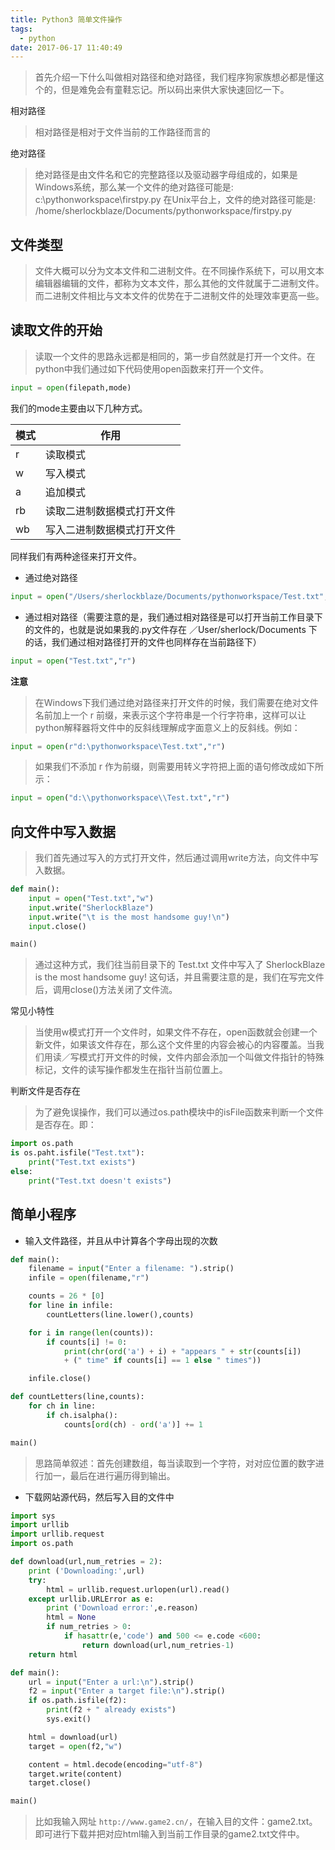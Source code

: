 ```yaml
---
title: Python3 简单文件操作
tags:
  - python
date: 2017-06-17 11:40:49
---
```


> 首先介绍一下什么叫做相对路径和绝对路径，我们程序狗家族想必都是懂这个的，但是难免会有童鞋忘记。所以码出来供大家快速回忆一下。

相对路径

> 相对路径是相对于文件当前的工作路径而言的

绝对路径

> 绝对路径是由文件名和它的完整路径以及驱动器字母组成的，如果是Windows系统，那么某一个文件的绝对路径可能是:
c:\pythonworkspace\firstpy.py
在Unix平台上，文件的绝对路径可能是: /home/sherlockblaze/Documents/pythonworkspace/firstpy.py

## 文件类型

> 文件大概可以分为文本文件和二进制文件。在不同操作系统下，可以用文本编辑器编辑的文件，都称为文本文件，那么其他的文件就属于二进制文件。而二进制文件相比与文本文件的优势在于二进制文件的处理效率更高一些。

## 读取文件的开始

> 读取一个文件的思路永远都是相同的，第一步自然就是打开一个文件。在python中我们通过如下代码使用open函数来打开一个文件。

```python
input = open(filepath,mode)
```

我们的mode主要由以下几种方式。

| 模式 | 作用 |
| --- | --- |
| r  | 读取模式 |
| w  | 写入模式 |
| a  | 追加模式 |
| rb | 读取二进制数据模式打开文件 |
| wb | 写入二进制数据模式打开文件 |

同样我们有两种途径来打开文件。

+ 通过绝对路径

```python
input = open("/Users/sherlockblaze/Documents/pythonworkspace/Test.txt","r")
```

+ 通过相对路径（需要注意的是，我们通过相对路径是可以打开当前工作目录下的文件的，也就是说如果我的.py文件存在 ／User/sherlock/Documents 下的话，我们通过相对路径打开的文件也同样存在当前路径下）

```python
input = open("Test.txt","r")
```

**注意**

> 在Windows下我们通过绝对路径来打开文件的时候，我们需要在绝对文件名前加上一个 r 前缀，来表示这个字符串是一个行字符串，这样可以让python解释器将文件中的反斜线理解成字面意义上的反斜线。例如：

```python
input = open(r"d:\pythonworkspace\Test.txt","r")
```

> 如果我们不添加 r 作为前缀，则需要用转义字符把上面的语句修改成如下所示：

```python
input = open("d:\\pythonworkspace\\Test.txt","r")
```

## 向文件中写入数据

> 我们首先通过写入的方式打开文件，然后通过调用write方法，向文件中写入数据。

```python
def main():
    input = open("Test.txt","w")
    input.write("SherlockBlaze")
    input.write("\t is the most handsome guy!\n")
    input.close()

main()
```

> 通过这种方式，我们往当前目录下的 Test.txt 文件中写入了 SherlockBlaze is the most handsome guy! 这句话，并且需要注意的是，我们在写完文件后，调用close()方法关闭了文件流。

常见小特性

> 当使用w模式打开一个文件时，如果文件不存在，open函数就会创建一个新文件，如果该文件存在，那么这个文件里的内容会被心的内容覆盖。当我们用读／写模式打开文件的时候，文件内部会添加一个叫做文件指针的特殊标记，文件的读写操作都发生在指针当前位置上。

判断文件是否存在

> 为了避免误操作，我们可以通过os.path模块中的isFile函数来判断一个文件是否存在。即：

```python
import os.path
is os.paht.isfile("Test.txt"):
    print("Test.txt exists")
else:
    print("Test.txt doesn't exists")
```

## 简单小程序

+ 输入文件路径，并且从中计算各个字母出现的次数

```python
def main():
    filename = input("Enter a filename: ").strip()
    infile = open(filename,"r")

    counts = 26 * [0]
    for line in infile:
        countLetters(line.lower(),counts)

    for i in range(len(counts)):
        if counts[i] != 0:
            print(chr(ord('a') + i) + "appears " + str(counts[i])
            + (" time" if counts[i] == 1 else " times"))

    infile.close()

def countLetters(line,counts):
    for ch in line:
        if ch.isalpha():
            counts[ord(ch) - ord('a')] += 1

main()
```

> 思路简单叙述：首先创建数组，每当读取到一个字符，对对应位置的数字进行加一，最后在进行遍历得到输出。

+ 下载网站源代码，然后写入目的文件中

```python
import sys
import urllib
import urllib.request
import os.path

def download(url,num_retries = 2):
    print ('Downloading:',url)
    try:
        html = urllib.request.urlopen(url).read()
    except urllib.URLError as e:
        print ('Download error:',e.reason)
        html = None
        if num_retries > 0:
            if hasattr(e,'code') and 500 <= e.code <600:
                return download(url,num_retries-1)
    return html

def main():
    url = input("Enter a url:\n").strip()
    f2 = input("Enter a target file:\n").strip()
    if os.path.isfile(f2):
        print(f2 + " already exists")
        sys.exit()

    html = download(url)
    target = open(f2,"w")

    content = html.decode(encoding="utf-8")
    target.write(content)
    target.close()

main()
```

> 比如我输入网址 `http://www.game2.cn/`，在输入目的文件：game2.txt。即可进行下载并把对应html输入到当前工作目录的game2.txt文件中。